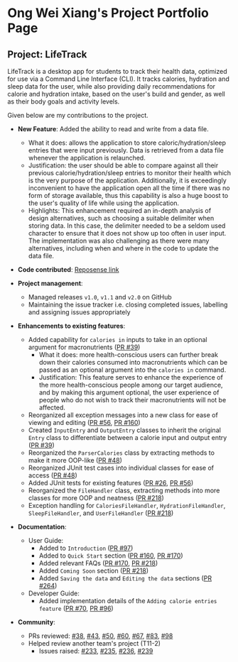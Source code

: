 # Ong Wei Xiang's Project Portfolio Page

## Project: LifeTrack

LifeTrack is a desktop app for students to track their health data, 
optimized for use via a Command Line Interface (CLI). 
It tracks calories, hydration and sleep data for the user, 
while also providing daily recommendations for calorie and hydration intake, 
based on the user's build and gender, as well as their body goals and activity levels.

Given below are my contributions to the project.

- **New Feature**: Added the ability to read and write from a data file.
  - What it does: allows the application to store caloric/hydration/sleep entries that were input previously. Data is retrieved from a data file whenever the application is relaunched.
  - Justification: the user should be able to compare against all their previous calorie/hydration/sleep entries to monitor their health which is the very purpose of the application. Additionally, it is exceedingly inconvenient to have the application open all the time if there was no form of storage available, thus this capability is also a huge boost to the user's quality of life while using the application.
  - Highlights: This enhancement required an in-depth analysis of design alternatives, such as choosing a suitable delimiter when storing data. In this case, the delimiter needed to be a seldom used character to ensure that it does not show up too often in user input. The implementation was also challenging as there were many alternatives, including when and where in the code to update the data file.

- **Code contributed**: [Reposense link](https://nus-cs2113-ay2324s2.github.io/tp-dashboard/?search=owx0130&breakdown=true&sort=groupTitle%20dsc&sortWithin=title&since=2024-02-23&timeframe=commit&mergegroup=&groupSelect=groupByRepos&checkedFileTypes=docs~functional-code~test-code~other)

- **Project management**:
  - Managed releases `v1.0`, `v1.1` and `v2.0` on GitHub
  - Maintaining the issue tracker i.e. closing completed issues, labelling and assigning issues appropriately

- **Enhancements to existing features**:
  - Added capability for `calories in` inputs to take in an optional argument for macronutrients ([PR #39](https://github.com/AY2324S2-CS2113-F15-2/tp/pull/39))
    - What it does: more health-conscious users can further break down their calories consumed into macronutrients which can be passed as an optional argument into the `calories in` command.
    - Justification: This feature serves to enhance the experience of the more health-conscious people among our target audience, and by making this argument optional, the user experience of people who do not wish to track their macronutrients will not be affected.
  - Reorganized all exception messages into a new class for ease of viewing and editing ([PR #56](https://github.com/AY2324S2-CS2113-F15-2/tp/pull/56), [PR #160](https://github.com/AY2324S2-CS2113-F15-2/tp/pull/160))
  - Created `InputEntry` and `OutputEntry` classes to inherit the original `Entry` class to differentiate between a calorie input and output entry ([PR #39](https://github.com/AY2324S2-CS2113-F15-2/tp/pull/39))
  - Reorganized the `ParserCalories` class by extracting methods to make it more OOP-like ([PR #48](https://github.com/AY2324S2-CS2113-F15-2/tp/pull/48))
  - Reorganized JUnit test cases into individual classes for ease of access ([PR #48](https://github.com/AY2324S2-CS2113-F15-2/tp/pull/48))
  - Added JUnit tests for existing features ([PR #26](https://github.com/AY2324S2-CS2113-F15-2/tp/pull/26), [PR #56](https://github.com/AY2324S2-CS2113-F15-2/tp/pull/56))
  - Reorganized the `FileHandler` class, extracting methods into more classes for more OOP and neatness ([PR #218](https://github.com/AY2324S2-CS2113-F15-2/tp/pull/218))
  - Exception handling for `CaloriesFileHandler`, `HydrationFileHandler`, `SleepFileHandler`, and `UserFileHandler` ([PR #218](https://github.com/AY2324S2-CS2113-F15-2/tp/pull/218))

- **Documentation**:
  - User Guide:
    - Added to `Introduction` ([PR #97](https://github.com/AY2324S2-CS2113-F15-2/tp/pull/97))
    - Added to `Quick Start` section ([PR #160](https://github.com/AY2324S2-CS2113-F15-2/tp/pull/160), [PR #170](https://github.com/AY2324S2-CS2113-F15-2/tp/pull/170))
    - Added relevant FAQs ([PR #170](https://github.com/AY2324S2-CS2113-F15-2/tp/pull/170), [PR #218](https://github.com/AY2324S2-CS2113-F15-2/tp/pull/218))
    - Added `Coming Soon` section ([PR #218](https://github.com/AY2324S2-CS2113-F15-2/tp/pull/218))
    - Added `Saving the data` and `Editing the data` sections ([PR #264](https://github.com/AY2324S2-CS2113-F15-2/tp/pull/264))
  - Developer Guide:
    - Added implementation details of the `Adding calorie entries feature` ([PR #70](https://github.com/AY2324S2-CS2113-F15-2/tp/pull/70), [PR #96](https://github.com/AY2324S2-CS2113-F15-2/tp/pull/96))

- **Community**:
  - PRs reviewed: [#38](https://github.com/AY2324S2-CS2113-F15-2/tp/pull/38), [#43](https://github.com/AY2324S2-CS2113-F15-2/tp/pull/43), [#50](https://github.com/AY2324S2-CS2113-F15-2/tp/pull/50), [#60](https://github.com/AY2324S2-CS2113-F15-2/tp/pull/60), [#67](https://github.com/AY2324S2-CS2113-F15-2/tp/pull/67), [#83](https://github.com/AY2324S2-CS2113-F15-2/tp/pull/83), [#98](https://github.com/AY2324S2-CS2113-F15-2/tp/pull/98)
  - Helped review another team's project (T11-2)
    - Issues raised: [#233](https://github.com/AY2324S2-CS2113-T11-2/tp/issues/233), [#235](https://github.com/AY2324S2-CS2113-T11-2/tp/issues/235), [#236](https://github.com/AY2324S2-CS2113-T11-2/tp/issues/236), [#239](https://github.com/AY2324S2-CS2113-T11-2/tp/issues/239)